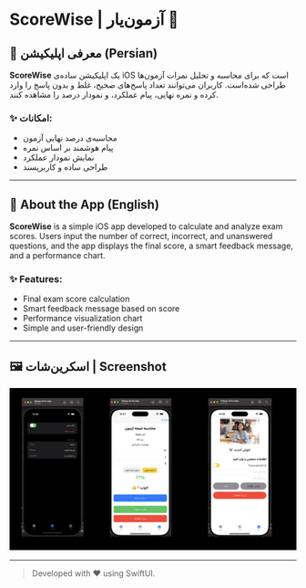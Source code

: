 # ScoreWise | آزمون‌یار 🎯

## 📱 معرفی اپلیکیشن (Persian)
**ScoreWise** یک اپلیکیشن ساده‌ی iOS است که برای محاسبه و تحلیل نمرات آزمون‌ها طراحی شده‌است. کاربران می‌توانند تعداد پاسخ‌های صحیح، غلط و بدون پاسخ را وارد کرده و نمره نهایی، پیام عملکرد، و نمودار درصد را مشاهده کنند.

### ✨ امکانات:
- محاسبه‌ی درصد نهایی آزمون
- پیام هوشمند بر اساس نمره
- نمایش نمودار عملکرد
- طراحی ساده و کاربرپسند

---

## 📱 About the App (English)
**ScoreWise** is a simple iOS app developed to calculate and analyze exam scores. Users input the number of correct, incorrect, and unanswered questions, and the app displays the final score, a smart feedback message, and a performance chart.

### ✨ Features:
- Final exam score calculation
- Smart feedback message based on score
- Performance visualization chart
- Simple and user-friendly design

---

## 🖼️ اسکرین‌شات | Screenshot

![نمایی از اپلیکیشن](screenshot.png)

---

> Developed with ❤️ using SwiftUI.

